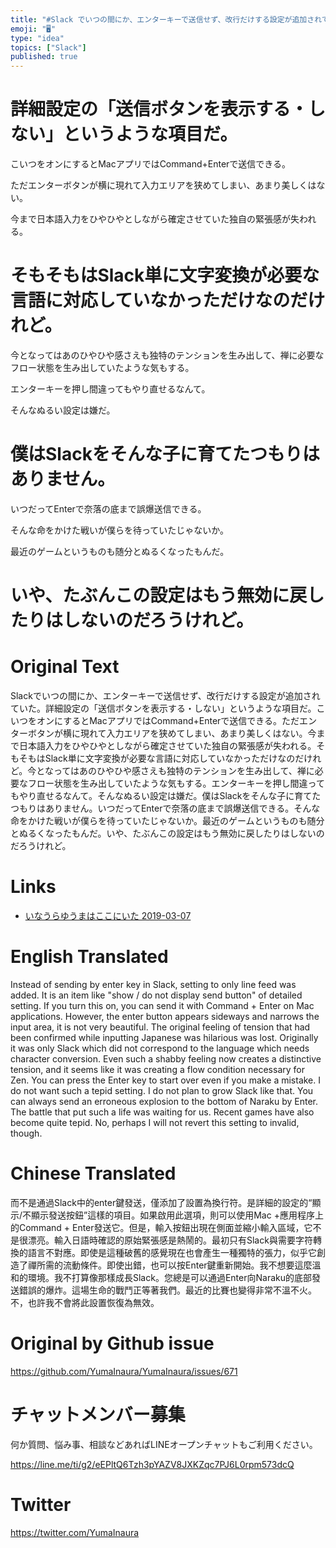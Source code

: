 ```yaml
---
title: "#Slack でいつの間にか、エンターキーで送信せず、改行だけする設定が追加されていた"
emoji: "🖥"
type: "idea"
topics: ["Slack"]
published: true
---
```


# 詳細設定の「送信ボタンを表示する・しない」というような項目だ。

こいつをオンにするとMacアプリではCommand+Enterで送信できる。

ただエンターボタンが横に現れて入力エリアを狭めてしまい、あまり美しくはない。

今まで日本語入力をひやひやとしながら確定させていた独自の緊張感が失われる。

# そもそもはSlack単に文字変換が必要な言語に対応していなかっただけなのだけれど。

今となってはあのひやひや感さえも独特のテンションを生み出して、禅に必要なフロー状態を生み出していたような気もする。

エンターキーを押し間違ってもやり直せるなんて。

そんなぬるい設定は嫌だ。

# 僕はSlackをそんな子に育てたつもりはありません。

いつだってEnterで奈落の底まで誤爆送信できる。

そんな命をかけた戦いが僕らを待っていたじゃないか。

最近のゲームというものも随分とぬるくなったもんだ。

# いや、たぶんこの設定はもう無効に戻したりはしないのだろうけれど。

# Original Text

Slackでいつの間にか、エンターキーで送信せず、改行だけする設定が追加されていた。詳細設定の「送信ボタンを表示する・しない」というような項目だ。こいつをオンにするとMacアプリではCommand+Enterで送信できる。ただエンターボタンが横に現れて入力エリアを狭めてしまい、あまり美しくはない。今まで日本語入力をひやひやとしながら確定させていた独自の緊張感が失われる。そもそもはSlack単に文字変換が必要な言語に対応していなかっただけなのだけれど。今となってはあのひやひや感さえも独特のテンションを生み出して、禅に必要なフロー状態を生み出していたような気もする。エンターキーを押し間違ってもやり直せるなんて。そんなぬるい設定は嫌だ。僕はSlackをそんな子に育てたつもりはありません。いつだってEnterで奈落の底まで誤爆送信できる。そんな命をかけた戦いが僕らを待っていたじゃないか。最近のゲームというものも随分とぬるくなったもんだ。いや、たぶんこの設定はもう無効に戻したりはしないのだろうけれど。

# Links

- [いなうらゆうまはここにいた 2019-03-07](https://github.com/YumaInaura/YumaInaura/issues/656#s1551964375)



# English Translated

Instead of sending by enter key in Slack, setting to only line feed was added. It is an item like "show / do not display send button" of detailed setting. If you turn this on, you can send it with Command + Enter on Mac applications. However, the enter button appears sideways and narrows the input area, it is not very beautiful. The original feeling of tension that had been confirmed while inputting Japanese was hilarious was lost. Originally it was only Slack which did not correspond to the language which needs character conversion. Even such a shabby feeling now creates a distinctive tension, and it seems like it was creating a flow condition necessary for Zen. You can press the Enter key to start over even if you make a mistake. I do not want such a tepid setting. I do not plan to grow Slack like that. You can always send an erroneous explosion to the bottom of Naraku by Enter. The battle that put such a life was waiting for us. Recent games have also become quite tepid. No, perhaps I will not revert this setting to invalid, though.

# Chinese Translated

而不是通過Slack中的enter鍵發送，僅添加了設置為換行符。是詳細的設定的“顯示/不顯示發送按鈕”這樣的項目。如果啟用此選項，則可以使用Mac +應用程序上的Command + Enter發送它。但是，輸入按鈕出現在側面並縮小輸入區域，它不是很漂亮。輸入日語時確認的原始緊張感是熱鬧的。最初只有Slack與需要字符轉換的語言不對應。即使是這種破舊的感覺現在也會產生一種獨特的張力，似乎它創造了禪所需的流動條件。即使出錯，也可以按Enter鍵重新開始。我不想要這麼溫和的環境。我不打算像那樣成長Slack。您總是可以通過Enter向Naraku的底部發送錯誤的爆炸。這場生命的戰鬥正等著我們。最近的比賽也變得非常不溫不火。不，也許我不會將此設置恢復為無效。

# Original by Github issue

https://github.com/YumaInaura/YumaInaura/issues/671








<!-- Update From Qiita API -->

# チャットメンバー募集


何か質問、悩み事、相談などあればLINEオープンチャットもご利用ください。

https://line.me/ti/g2/eEPltQ6Tzh3pYAZV8JXKZqc7PJ6L0rpm573dcQ





# Twitter


https://twitter.com/YumaInaura


<!-- Update From Qiita API -->


